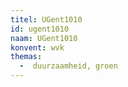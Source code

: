 ```yaml
---
titel: UGent1010
id: ugent1010
naam: UGent1010
konvent: wvk
themas:
  -  duurzaamheid, groen
---
```

